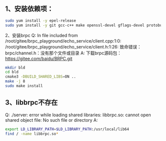 
## 1、安装依赖项：
```bash
sudo yum install -y epel-release
sudo yum install -y git gcc-c++ make openssl-devel gflags-devel protobuf-devel protobuf-compiler leveldb-devel cmake3
```

2、安装brpc
Q:
In file included from /root/gitee/brpc_playground/echo_service/client.cpp:1:0:
/root/gitee/brpc_playground/echo_service/client.h:1:26: 致命错误：brpc/channel.h：没有那个文件或目录
A:
下载brpc源码包：https://gitee.com/baidu/BRPC.git
```bash
mkdir bld
cd bld
cmake3 -DBUILD_SHARED_LIBS=ON ..
make -j 8
sudo make install
```

## 3、libbrpc不存在
Q:
./server: error while loading shared libraries: libbrpc.so: cannot open shared object file: No such file or directory
A:
```bash
export LD_LIBRARY_PATH=$LD_LIBRARY_PATH:/usr/local/lib64
find / -name libbrpc.so*
```

